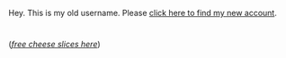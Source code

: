 Hey. This is my old username. Please [click here to find my new account](https://bweb.app/gh).

#


#


#


#


#


#


#


(_[free cheese slices here](https://www.youtube.com/watch?v=dQw4w9WgXcQ)_)
